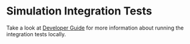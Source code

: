 # Simulation Integration Tests

Take a look at [Developer Guide](../../../../../../docs/developer-guide.md) for more information
about running the integration tests locally.